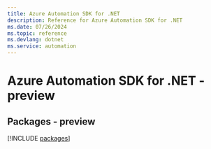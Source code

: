 ```yaml
---
title: Azure Automation SDK for .NET
description: Reference for Azure Automation SDK for .NET
ms.date: 07/26/2024
ms.topic: reference
ms.devlang: dotnet
ms.service: automation
---
```

# Azure Automation SDK for .NET - preview
## Packages - preview
[!INCLUDE [packages](automation-index.md)]